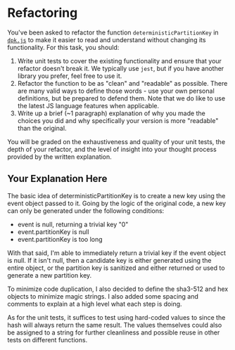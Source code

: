 # Refactoring

You've been asked to refactor the function `deterministicPartitionKey` in [`dpk.js`](dpk.js) to make it easier to read and understand without changing its functionality. For this task, you should:

1. Write unit tests to cover the existing functionality and ensure that your refactor doesn't break it. We typically use `jest`, but if you have another library you prefer, feel free to use it.
2. Refactor the function to be as "clean" and "readable" as possible. There are many valid ways to define those words - use your own personal definitions, but be prepared to defend them. Note that we do like to use the latest JS language features when applicable.
3. Write up a brief (~1 paragraph) explanation of why you made the choices you did and why specifically your version is more "readable" than the original.

You will be graded on the exhaustiveness and quality of your unit tests, the depth of your refactor, and the level of insight into your thought process provided by the written explanation.

## Your Explanation Here
The basic idea of deterministicPartitionKey is to create a new key using the event object passed to it. Going by the logic of the original code, a new key can only be generated under the following conditions:
- event is null, returning a trivial key "0"
- event.partitionKey is null
- event.partitionKey is too long

With that said, I'm able to immediately return a trivial key if the event object is null. If it isn't null, then a candidate key is either generated using the entire object, or the partition key is sanitized and either returned or used to generate a new partition key.

To minimize code duplication, I also decided to define the sha3-512 and hex objects to minimize magic strings. I also added some spacing and comments to explain at a high level what each step is doing. 

As for the unit tests, it suffices to test using hard-coded values to since the hash will always return the same result. The values themselves could also be assigned to a string for further cleanliness and possible reuse in other tests on different functions.